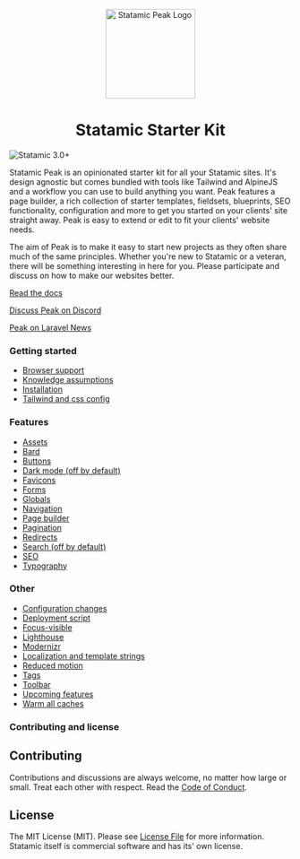 <p align="center">
  <img src="https://cdn.studio1902.nl/assets/statamic-peak/statamic-peak-logo.png?v=2" width="160" alt="Statamic Peak Logo" />
</p>
<h1 align="center">
  Statamic Starter Kit
</h1>

![Statamic 3.0+](https://img.shields.io/badge/Statamic-3.0+-FF269E?style=for-the-badge&link=https://statamic.com)

Statamic Peak is an opinionated starter kit for all your Statamic sites. It's design agnostic but comes bundled with tools like Tailwind and AlpineJS and a workflow you can use to build anything you want. Peak features a page builder, a rich collection of starter templates, fieldsets, blueprints, SEO functionality, configuration and more to get you started on your clients' site straight away. Peak is easy to extend or edit to fit your clients' website needs. 

The aim of Peak is to make it easy to start new projects as they often share much of the same principles. Whether you're new to Statamic or a veteran, there will be something interesting in here for you. Please participate and discuss on how to make our websites better.

[Read the docs](https://peak.studio1902.nl)

[Discuss Peak on Discord](https://discord.gg/sW7KXWaucH)

[Peak on Laravel News](https://laravel-news.com/statamic-peak)

### Getting started

* [Browser support](https://peak.studio1902.nl/getting-started/browser-support.html)
* [Knowledge assumptions](https://peak.studio1902.nl/getting-started/knowledge-assumptions.html)
* [Installation](https://peak.studio1902.nl/getting-started/installation.html)
* [Tailwind and css config](https://peak.studio1902.nl/getting-started/tailwind-css.html)

### Features

* [Assets](https://peak.studio1902.nl/features/assets.html)
* [Bard](https://peak.studio1902.nl/features/bard.html)
* [Buttons](https://peak.studio1902.nl/features/buttons.html)
* [Dark mode (off by default)](https://peak.studio1902.nl/features/dark-mode.html)
* [Favicons](https://peak.studio1902.nl/features/favicons.html)
* [Forms](https://peak.studio1902.nl/features/forms.html)
* [Globals](https://peak.studio1902.nl/features/globals.html)
* [Navigation](https://peak.studio1902.nl/features/navigation.html)
* [Page builder](https://peak.studio1902.nl/features/page-builder.html)
* [Pagination](https://peak.studio1902.nl/features/pagination.html)
* [Redirects](https://peak.studio1902.nl/features/redirects.html)
* [Search (off by default)](https://peak.studio1902.nl/features/search.html)
* [SEO](https://peak.studio1902.nl/features/seo.html)
* [Typography](https://peak.studio1902.nl/features/typography.html)

### Other

* [Configuration changes](https://peak.studio1902.nl/other/configuration-changes.html)
* [Deployment script](https://peak.studio1902.nl/other/deployment-script.html)
* [Focus-visible](https://peak.studio1902.nl/other/focus-visible.html)
* [Lighthouse](https://peak.studio1902.nl/other/lighthouse.html)
* [Modernizr](https://peak.studio1902.nl/other/localization.html)
* [Localization and template strings](https://peak.studio1902.nl/other/localization.html)
* [Reduced motion](https://peak.studio1902.nl/other/reduced-motion.html)
* [Tags](https://peak.studio1902.nl/other/tags.html)
* [Toolbar](https://peak.studio1902.nl/other/toolbar.html)
* [Upcoming features](https://peak.studio1902.nl/other/upcoming-features.html)
* [Warm all caches](https://peak.studio1902.nl/other/warm-all-caches.html)

### Contributing and license

## Contributing
<span id="contributing"></span>

Contributions and discussions are always welcome, no matter how large or small. Treat each other with respect. Read the [Code of Conduct](https://github.com/studio1902/statamic-peak/blob/main/.github/CODE_OF_CONDUCT.md).

## License
<span id="license"></span>

The MIT License (MIT). Please see [License File](LICENSE.md) for more information. Statamic itself is commercial software and has its' own license.
